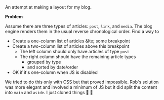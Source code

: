 An attempt at making a layout for my blog.

**Problem**

Assume there are three types of articles: `post`, `link`, and `media`. The blog engine renders them in the usual reverse chronological order. Find a way to

* Create a one-column list of articles &lte; some breakpoint
* Create a two-column list of articles above this breakpoint
  - The left column should only have articles of type `post`
  - The right column should have the remaining article types
    + grouped by type
    + and sorted by date/order
* OK if it's one-column when JS is disabled

We tried to do this only with CSS but that proved impossible. Rob's solution was more elegant and involved a minimum of JS but it did split the content into `main` and `aside`. I just cloned things 🤣 🐑
